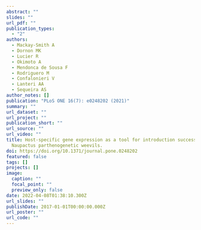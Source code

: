 ```yaml
---
abstract: ""
slides: ""
url_pdf: ""
publication_types:
  - "2"
authors:
  - Mackay-Smith A
  - Dornon MK
  - Lucier R
  - Okimoto A
  - Mendonca de Sousa F
  - Rodriguero M
  - Confalonieri V
  - Lanteri AA
  - Sequeira AS
author_notes: []
publication: "PLoS ONE 16(7): e0248202 (2021)"
summary: ""
url_dataset: ""
url_project: ""
publication_short: ""
url_source: ""
url_video: ""
title: Host-specific gene expression as a tool for introduction success in
  Naupactus parthenogenetic weevils.
doi: https://doi.org/10.1371/journal.pone.0248202
featured: false
tags: []
projects: []
image:
  caption: ""
  focal_point: ""
  preview_only: false
date: 2022-04-08T01:38:10.300Z
url_slides: ""
publishDate: 2017-01-01T00:00:00.000Z
url_poster: ""
url_code: ""
---
```

